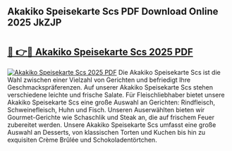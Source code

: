 ## Akakiko Speisekarte Scs PDF Download Online 2025 JkZJP

# <h2><a href="http://gc9hxw.nevu.top/?p=Akakiko+Speisekarte+Scs">🔗 👉🔴 Akakiko Speisekarte Scs 2025 PDF</a></h2>

[![Akakiko Speisekarte Scs 2025 PDF](https://i.imgur.com/dBaPXMq.png)](http://gc9hxw.nevu.top/?p=Akakiko+Speisekarte+Scs)
Die Akakiko Speisekarte Scs ist die Wahl zwischen einer Vielzahl von Gerichten und befriedigt Ihre Geschmackspräferenzen. Auf unserer Akakiko Speisekarte Scs stehen verschiedene leichte und frische Salate. Für Fleischliebhaber bietet unsere Akakiko Speisekarte Scs eine große Auswahl an Gerichten: Rindfleisch, Schweinefleisch, Huhn und Fisch. Unseren Auserwählten bieten wir Gourmet-Gerichte wie Schaschlik und Steak an, die auf frischem Feuer zubereitet werden. Unsere Akakiko Speisekarte Scs umfasst eine große Auswahl an Desserts, von klassischen Torten und Kuchen bis hin zu exquisiten Crème Brûlée und Schokoladentörtchen.
